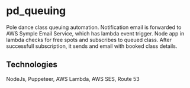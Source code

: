 # pd_queuing
Pole dance class queuing automation.
Notification email is forwarded to AWS Symple Email Service, which has lambda event trigger.
Node app in lambda checks for free spots and subscribes to queued class. After successfull subscription, it sends and email with
booked class details.

## Technologies
NodeJs, Puppeteer, AWS Lambda, AWS SES, Route 53
